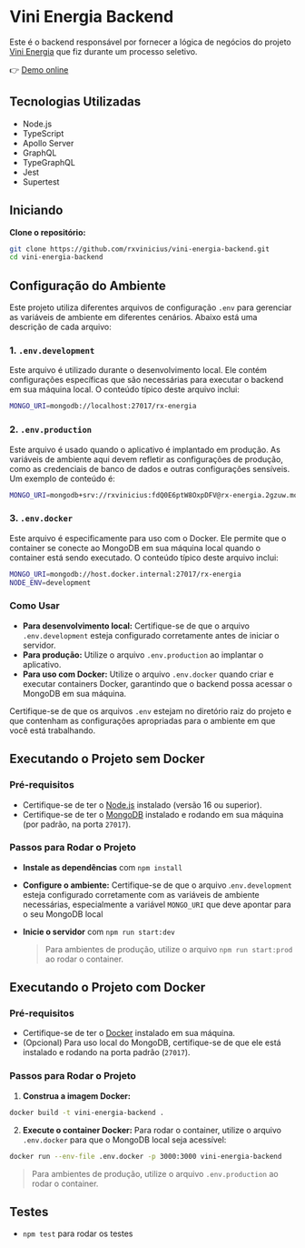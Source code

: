 # Vini Energia Backend

Este é o backend responsável por fornecer a lógica de negócios do projeto [Vini Energia](https://github.com/rxvinicius/vini-energia-frontend) que fiz durante um processo seletivo.

👉 [Demo online](https://clarke-energia-backend-production.up.railway.app)

## Tecnologias Utilizadas

- Node.js
- TypeScript
- Apollo Server
- GraphQL
- TypeGraphQL
- Jest
- Supertest

## Iniciando

**Clone o repositório:**

```bash
git clone https://github.com/rxvinicius/vini-energia-backend.git
cd vini-energia-backend
```

## Configuração do Ambiente

Este projeto utiliza diferentes arquivos de configuração `.env` para gerenciar as variáveis de ambiente em diferentes cenários. Abaixo está uma descrição de cada arquivo:

### 1. `.env.development`

Este arquivo é utilizado durante o desenvolvimento local. Ele contém configurações específicas que são necessárias para executar o backend em sua máquina local. O conteúdo típico deste arquivo inclui:

```bash
MONGO_URI=mongodb://localhost:27017/rx-energia
```

### 2. `.env.production`

Este arquivo é usado quando o aplicativo é implantado em produção. As variáveis de ambiente aqui devem refletir as configurações de produção, como as credenciais de banco de dados e outras configurações sensíveis. Um exemplo de conteúdo é:

```bash
MONGO_URI=mongodb+srv://rxvinicius:fdQ0E6ptW8OxpDFV@rx-energia.2gzuw.mongodb.net/rx-energia?retryWrites=true&w=majority&appName=rx-energia
```

### 3. `.env.docker`

Este arquivo é especificamente para uso com o Docker. Ele permite que o container se conecte ao MongoDB em sua máquina local quando o container está sendo executado. O conteúdo típico deste arquivo inclui:

```bash
MONGO_URI=mongodb://host.docker.internal:27017/rx-energia
NODE_ENV=development
```

### Como Usar

- **Para desenvolvimento local:** Certifique-se de que o arquivo `.env.development` esteja configurado corretamente antes de iniciar o servidor.
- **Para produção:** Utilize o arquivo `.env.production` ao implantar o aplicativo.
- **Para uso com Docker:** Utilize o arquivo `.env.docker` quando criar e executar containers Docker, garantindo que o backend possa acessar o MongoDB em sua máquina.

Certifique-se de que os arquivos `.env` estejam no diretório raiz do projeto e que contenham as configurações apropriadas para o ambiente em que você está trabalhando.

## Executando o Projeto sem Docker

### Pré-requisitos

- Certifique-se de ter o [Node.js](https://nodejs.org/) instalado (versão 16 ou superior).
- Certifique-se de ter o [MongoDB](https://www.mongodb.com/try/download/community) instalado e rodando em sua máquina (por padrão, na porta `27017`).

### Passos para Rodar o Projeto

- **Instale as dependências** com `npm install`
- **Configure o ambiente:** Certifique-se de que o arquivo .`env.development` esteja configurado corretamente com as variáveis de ambiente necessárias, especialmente a variável `MONGO_URI` que deve apontar para o seu MongoDB local
- **Inicie o servidor** com `npm run start:dev`

  > Para ambientes de produção, utilize o arquivo `npm run start:prod` ao rodar o container.

## Executando o Projeto com Docker

### Pré-requisitos

- Certifique-se de ter o [Docker](https://www.docker.com/get-started) instalado em sua máquina.
- (Opcional) Para uso local do MongoDB, certifique-se de que ele está instalado e rodando na porta padrão (`27017`).

### Passos para Rodar o Projeto

1. **Construa a imagem Docker:**

```bash
docker build -t vini-energia-backend .
```

2. **Execute o container Docker:** Para rodar o container, utilize o arquivo `.env.docker` para que o MongoDB local seja acessível:

```bash
docker run --env-file .env.docker -p 3000:3000 vini-energia-backend
```

> Para ambientes de produção, utilize o arquivo `.env.production` ao rodar o container.

## Testes

- `npm test` para rodar os testes
